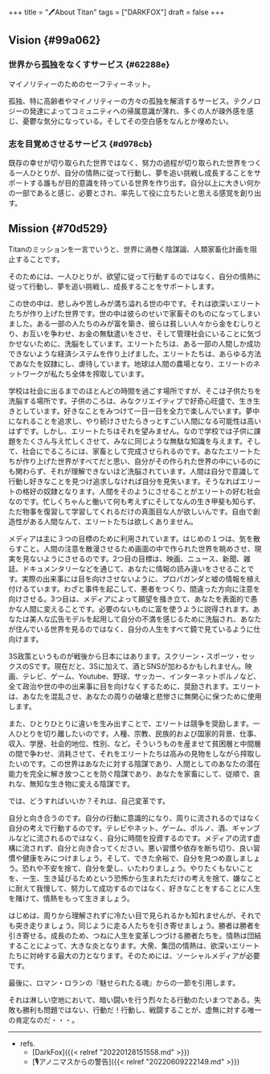 +++
title = "🖊About Titan"
tags = ["DARKFOX"]
draft = false
+++

## Vision {#99a062}


### 世界から孤独をなくすサービス {#62288e}

マイノリティーのためのセーフティーネット。

孤独、特に高齢者やマイノリティーの方々の孤独を解消するサービス。テクノロジーの発達によってコミュニティへの帰属意識が薄れ、多くの人が疎外感を感じ、憂鬱な気分になっている。そしてその空白感をなんとか埋めたい。


### 志を目覚めさせるサービス {#d978cb}

既存の幸せが切り取られた世界ではなく、努力の過程が切り取られた世界をつくる一人ひとりが、自分の情熱に従って行動し、夢を追い挑戦し成長することをサポートする誰もが目的意識を持っている世界を作り出す。自分以上に大きい何かの一部であると感じ、必要とされ、率先して役に立ちたいと思える感覚を創り出す。


## Mission {#70d529}

Titanのミッションを一言でいうと、世界に渦巻く陰謀論、人類家畜化計画を阻止することです。

そのためには、一人ひとりが、欲望に従って行動するのではなく、自分の情熱に従って行動し、夢を追い挑戦し、成長することをサポートします。

この世の中は、悲しみや苦しみが満ち溢れる世の中です。それは欲深いエリートたちが作り上げた世界です。世の中は彼らのせいで家畜そのものになってしまいました。ある一部の人たちのみが富を築き、彼らは貧しい人々から金をむしりとり、お互いを争わせ、お金の無駄遣いをさせ、そして管理社会にいることに気づかせないために、洗脳をしています。エリートたちは、ある一部の人間しか成功できないような経済システムを作り上げました。エリートたちは、あらゆる方法であなたを奴隷にし、虐待しています。地球は人間の農場となり、エリートのネットワークが私たち全体を搾取しています。

学校は社会に出るまでのほとんどの時間を過ごす場所ですが、そこは子供たちを洗脳する場所です。子供のころは、みなクリエイティブで好奇心旺盛で、生き生きとしています。好きなことをみつけて一日一日を全力で楽しんでいます。夢中になれることを追求し、やり続けさせたらきっとすごい人間になる可能性は高いはずです。しかし、エリートたちはそれを望みません。なので学校では子供に課題をたくさん与え忙しくさせて、みなに同じような無駄な知識を与えます。そして、社会にでるころには、家畜として完成させられるのです。あなたエリートたちが作り上げた世界がすべてだと思い、自分がその作られた世界の中にいるのにも関わらず、それが理解できないほど洗脳されています。人間は自分で意識して行動し好きなことを見つけ追求しなければ自分を見失います。そうなればエリートの格好の奴隷となります。人間をそのようにさせることがエリートの好む社会なのです。忙しくちゃんと働いて何も考えずにそしてなんの生き甲斐も知らず、ただ物事を復習して学習してくれるだけの真面目な人が欲しいんです。自由で創造性がある人間なんて、エリートたちは欲しくありません。

メディアは主に３つの目標のために利用されています。はじめの１つは、気を散らすこと。人間の注意を散漫させるため画面の中で作られた世界を眺めさせ、現実を見ないようにさせるのです。2つ目の目標は、映画、ニュース、新聞、雑誌、ドキュメンタリーなどを通じて、あなたに情報の読み違いをさせることです。実際の出来事には目を向けさせないように、プロパガンダと嘘の情報を植え付けるています。わざと事件を起こして、悪者をつくり、間違った方向に注意を向けさせる。3つ目は、メディアによって願望を掻き立て、あなたを表面的で愚かな人間に変えることです。必要のないものに富を使うように説得されます。あなたは美人な広告モデルを起用して自分の不満を感じるために洗脳され、あなたが住んでいる世界を見るのではなく、自分の人生をすべて鏡で見ているように仕向けます。

3S政策というものが戦後から日本にはあります。スクリーン・スポーツ・セックスのSです。現在だと、3Sに加えて、酒とSNSが加わるかもしれません。映画、テレビ、ゲーム、Youtube、野球、サッカー、インターネットポルノなど、全て政治や世の中の出来事に目を向けなくするために、奨励されます。エリートは、あなたを混乱させ、あなたの周りの破壊と悲惨さに無関心に保つために使用します。

また、ひとりひとりに違いを生み出すことで、エリートは競争を奨励します。一人ひとりを切り離したいのです。人種、宗教、民族的および国家的背景、仕事、収入、学歴、社会的地位、性別、など。そういうものを産ませて貧困層と中間層の間で争わせ、消耗させて、それをエリートたちは高みの見物をしながら搾取したいのです。この世界はあなたに対する陰謀であり、人間としてのあなたの潜在能力を完全に解き放つことを防ぐ陰謀であり、あなたを家畜にして、従順で、哀れな、無知な生き物に変える陰謀です。

では、どうすればいいか？それは、自己変革です。

自分と向き合うのです。自分の行動に意識的になり、周りに流されるのではなく自分の考えで行動するのです。テレビやネット、ゲーム、ポルノ、酒、ギャンブルなどに流されるのではなく、自分に時間を投資するのです。メディアの流す虚構に流されず、自分と向き合ってください。悪い習慣や依存を断ち切り、良い習慣や健康をみにつけましょう。そして、できた余裕で、自分を見つめ直しましょう。恐れや不安を捨て、自分を愛し、いたわりましょう。やりたくもないことを、一生、生き延びるためという恐怖から生まれただけの考えを捨て、嫌なことに耐えて我慢して、努力して成功するのではなく、好きなことをすることに人生を賭けて、情熱をもって生きましょう。

はじめは、周りから理解されずに冷たい目で見られるかも知れませんが、それでも突き走りましょう。同じように走る人たちを引き寄せましょう。勝者は勝者を引き寄せる。成長のため、つねに人生を変革しつづける勝者たちを。情熱は団結することによって、大きな炎となります。大衆、集団の情熱は、欲深いエリートたちに対峙する最大の力となります。そのためには、ソーシャルメディアが必要です。

最後に、ロマン・ロランの『魅せられたる魂』からの一節を引用します。

それは淋しい空地において、暗い闘いを行う烈々たる行動のたいまつである。失敗も勝利も問題ではない、行動だ！行動し、戦闘することが、虚無に対する唯一の肯定なのだ・・・。

---

-   refs.
    -   [DarkFox]({{< relref "20220128151558.md" >}})
    -   [🎙アノニマスからの警告]({{< relref "20220609222149.md" >}})
